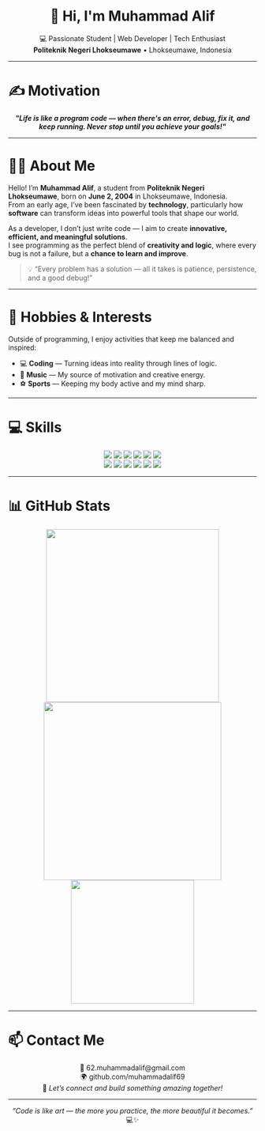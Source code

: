 <h1 align="center">👋 Hi, I'm <b>Muhammad Alif</b></h1>
<p align="center">
  💻 Passionate Student | Web Developer | Tech Enthusiast  
  <br>
  <b>Politeknik Negeri Lhokseumawe</b> • Lhokseumawe, Indonesia  
</p>

---

# ✍️ Motivation
<div align="center">
    <em><b>"Life is like a program code — when there's an error, debug, fix it, and keep running. Never stop until you achieve your goals!"</b></em>
</div>

---

# 👨‍💻 About Me

Hello! I’m **Muhammad Alif**, a student from **Politeknik Negeri Lhokseumawe**, born on **June 2, 2004** in Lhokseumawe, Indonesia.  
From an early age, I’ve been fascinated by **technology**, particularly how **software** can transform ideas into powerful tools that shape our world.

As a developer, I don’t just write code — I aim to create **innovative, efficient, and meaningful solutions**.  
I see programming as the perfect blend of **creativity and logic**, where every bug is not a failure, but a **chance to learn and improve**.  

> 💡 “Every problem has a solution — all it takes is patience, persistence, and a good debug!”

---

# 🎯 Hobbies & Interests

Outside of programming, I enjoy activities that keep me balanced and inspired:

- 💻 **Coding** — Turning ideas into reality through lines of logic.  
- 🎸 **Music** — My source of motivation and creative energy.  
- ⚽ **Sports** — Keeping my body active and my mind sharp.  

---

# 💻 Skills

<div align="center">

<img src="https://img.shields.io/badge/python-3670A0?style=for-the-badge&logo=python&logoColor=ffdd54" />
<img src="https://img.shields.io/badge/figma-%23F24E1E.svg?style=for-the-badge&logo=figma&logoColor=white" />
<img src="https://img.shields.io/badge/html5-%23E34F26.svg?style=for-the-badge&logo=html5&logoColor=white" />
<img src="https://img.shields.io/badge/css3-%231572B6.svg?style=for-the-badge&logo=css3&logoColor=white" />
<img src="https://img.shields.io/badge/java-%23ED8B00.svg?style=for-the-badge&logo=java&logoColor=white" />
<img src="https://img.shields.io/badge/javascript-%23323330.svg?style=for-the-badge&logo=javascript&logoColor=%23F7DF1E" /><br>
<img src="https://img.shields.io/badge/bootstrap-%23563D7C.svg?style=for-the-badge&logo=bootstrap&logoColor=white" />
<img src="https://img.shields.io/badge/php-%23777BB4.svg?style=for-the-badge&logo=php&logoColor=white" />
<img src="https://img.shields.io/badge/mysql-%2300f.svg?style=for-the-badge&logo=mysql&logoColor=white" />
<img src="https://img.shields.io/badge/c-%2300599C.svg?style=for-the-badge&logo=c&logoColor=white" />
<img src="https://img.shields.io/badge/flutter-%2302569B.svg?style=for-the-badge&logo=flutter&logoColor=white" />
<img src="https://img.shields.io/badge/dart-%230175C2.svg?style=for-the-badge&logo=dart&logoColor=white" />

</div>

---

# 📊 GitHub Stats

<div align="center">
  <img src="https://github-readme-stats.vercel.app/api?username=muhammadalif69&theme=midnight-purple&show_icons=true&hide_border=true&count_private=true" width="350px" /><br>
  <img src="https://github-readme-streak-stats.herokuapp.com/?user=muhammadalif69&theme=midnight-purple&hide_border=true" width="360px" /><br>
  <img src="https://github-readme-stats.vercel.app/api/top-langs/?username=muhammadalif69&theme=midnight-purple&show_icons=true&hide_border=true&layout=compact" width="250px" />
</div>

---

# 📫 Contact Me

<p align="center">
  📧 <a href="mailto:62.muhammadalif@gmail.com" style="text-decoration:none;">62.muhammadalif@gmail.com</a><br>
  🌍 <a href="https://github.com/muhammadalif69" style="text-decoration:none;">github.com/muhammadalif69</a><br>
  💼 <i>Let’s connect and build something amazing together!</i>
</p>

---

<div align="center">
  <i>“Code is like art — the more you practice, the more beautiful it becomes.”</i><br>
  💻✨
</div>
